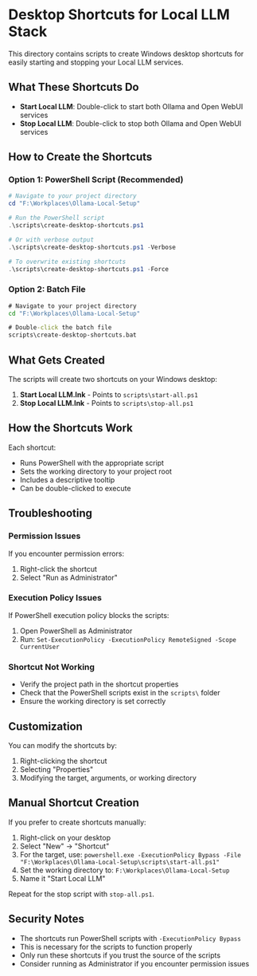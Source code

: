 # Desktop Shortcuts for Local LLM Stack

This directory contains scripts to create Windows desktop shortcuts for easily starting and stopping your Local LLM services.

## What These Shortcuts Do

- **Start Local LLM**: Double-click to start both Ollama and Open WebUI services
- **Stop Local LLM**: Double-click to stop both Ollama and Open WebUI services

## How to Create the Shortcuts

### Option 1: PowerShell Script (Recommended)
```powershell
# Navigate to your project directory
cd "F:\Workplaces\Ollama-Local-Setup"

# Run the PowerShell script
.\scripts\create-desktop-shortcuts.ps1

# Or with verbose output
.\scripts\create-desktop-shortcuts.ps1 -Verbose

# To overwrite existing shortcuts
.\scripts\create-desktop-shortcuts.ps1 -Force
```

### Option 2: Batch File
```cmd
# Navigate to your project directory
cd "F:\Workplaces\Ollama-Local-Setup"

# Double-click the batch file
scripts\create-desktop-shortcuts.bat
```

## What Gets Created

The scripts will create two shortcuts on your Windows desktop:

1. **Start Local LLM.lnk** - Points to `scripts\start-all.ps1`
2. **Stop Local LLM.lnk** - Points to `scripts\stop-all.ps1`

## How the Shortcuts Work

Each shortcut:
- Runs PowerShell with the appropriate script
- Sets the working directory to your project root
- Includes a descriptive tooltip
- Can be double-clicked to execute

## Troubleshooting

### Permission Issues
If you encounter permission errors:
1. Right-click the shortcut
2. Select "Run as Administrator"

### Execution Policy Issues
If PowerShell execution policy blocks the scripts:
1. Open PowerShell as Administrator
2. Run: `Set-ExecutionPolicy -ExecutionPolicy RemoteSigned -Scope CurrentUser`

### Shortcut Not Working
- Verify the project path in the shortcut properties
- Check that the PowerShell scripts exist in the `scripts\` folder
- Ensure the working directory is set correctly

## Customization

You can modify the shortcuts by:
1. Right-clicking the shortcut
2. Selecting "Properties"
3. Modifying the target, arguments, or working directory

## Manual Shortcut Creation

If you prefer to create shortcuts manually:

1. Right-click on your desktop
2. Select "New" → "Shortcut"
3. For the target, use: `powershell.exe -ExecutionPolicy Bypass -File "F:\Workplaces\Ollama-Local-Setup\scripts\start-all.ps1"`
4. Set the working directory to: `F:\Workplaces\Ollama-Local-Setup`
5. Name it "Start Local LLM"

Repeat for the stop script with `stop-all.ps1`.

## Security Notes

- The shortcuts run PowerShell scripts with `-ExecutionPolicy Bypass`
- This is necessary for the scripts to function properly
- Only run these shortcuts if you trust the source of the scripts
- Consider running as Administrator if you encounter permission issues
